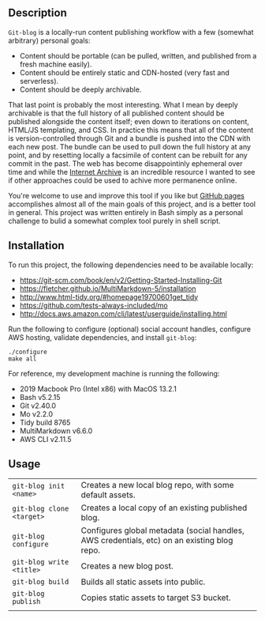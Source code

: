 Description
-----------

`Git-blog` is a locally-run content publishing workflow with a few (somewhat arbitrary) personal goals:
- Content should be portable (can be pulled, written, and published from a fresh machine easily).
- Content should be entirely static and CDN-hosted (very fast and serverless).
- Content should be deeply archivable.

That last point is probably the most interesting. What I mean by deeply archivable is that the full history of all published content should be published alongside the content itself; even down to iterations on content, HTML/JS templating, and CSS. In practice this means that all of the content is version-controlled through Git and a bundle is pushed into the CDN with each new post. The bundle can be used to pull down the full history at any point, and by resetting locally a facsimile of content can be rebuilt for any commit in the past. The web has become disappointinly ephemeral over time and while the [Internet Archive](https://archive.org/) is an incredible resource I wanted to see if other approaches could be used to achive more permanence online.

You're welcome to use and improve this tool if you like but [GitHub pages](https://pages.github.com/) accomplishes almost all of the main goals of this project, and is a better tool in general. This project was written entirely in Bash simply as a personal challenge to bulid a somewhat complex tool purely in shell script.

Installation
------------

To run this project, the following dependencies need to be available locally:
- https://git-scm.com/book/en/v2/Getting-Started-Installing-Git
- https://fletcher.github.io/MultiMarkdown-5/installation
- http://www.html-tidy.org/#homepage19700601get_tidy
- https://github.com/tests-always-included/mo
- http://docs.aws.amazon.com/cli/latest/userguide/installing.html

Run the following to configure (optional) social account handles, configure AWS hosting, validate dependencies, and install `git-blog`:
```
./configure
make all
```

For reference, my development machine is running the following:
- 2019 Macbook Pro (Intel x86) with MacOS 13.2.1
- Bash v5.2.15
- Git v2.40.0
- Mo v2.2.0
- Tidy build 8765
- MultiMarkdown v6.6.0
- AWS CLI v2.11.5

Usage
-----

| | |
| - | - |
| `git-blog init <name>`      | Creates a new local blog repo, with some default assets.
| `git-blog clone <target>`   | Creates a local copy of an existing published blog.
| `git-blog configure`        | Configures global metadata (social handles, AWS credentials, etc) on an existing blog repo.
| `git-blog write <title>`    | Creates a new blog post.
| `git-blog build`            | Builds all static assets into public.
| `git-blog publish`          | Copies static assets to target S3 bucket.
| | |